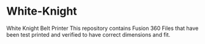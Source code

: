 # White-Knight
White Knight Belt Printer
This repository contains Fusion 360 Files that have been test printed and verified to have correct dimensions and fit.